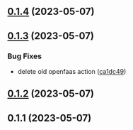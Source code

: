## [0.1.4](https://github.com/talzion12/metascraper-server/compare/v0.1.3...v0.1.4) (2023-05-07)

## [0.1.3](https://github.com/talzion12/metascraper-server/compare/v0.1.2...v0.1.3) (2023-05-07)


### Bug Fixes

* delete old openfaas action ([ca1dc49](https://github.com/talzion12/metascraper-server/commit/ca1dc49456c1a48906fcfd70c6f8b7ec5dabde9a))

## [0.1.2](https://github.com/talzion12/metascraper-server/compare/v0.1.1...v0.1.2) (2023-05-07)

## 0.1.1 (2023-05-07)


